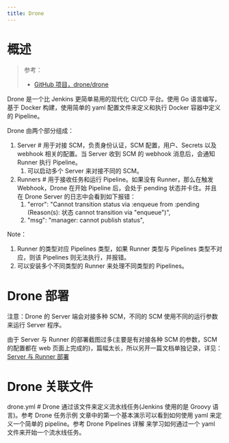```yaml
---
title: Drone
---
```


# 概述

> 参考：
>
> - [GitHub 项目，drone/drone](https://github.com/drone/drone)

Drone 是一个比 Jenkins 更简单易用的现代化 CI/CD 平台。使用 Go 语言编写，基于 Docker 构建，使用简单的 yaml 配置文件来定义和执行 Docker 容器中定义的 Pipeline。

Drone 由两个部分组成：

1. Server # 用于对接 SCM，负责身份认证，SCM 配置，用户、Secrets 以及 webhook 相关的配置。当 Server 收到 SCM 的 webhook 消息后，会通知 Runner 执行 Pipeline。
   1. 可以启动多个 Server 来对接不同的 SCM。
2. Runners # 用于接收任务和运行 Pipeline。如果没有 Runner，那么在触发 Webhook，Drone 在开始 Pipeline 后，会处于 pending 状态并卡住。并且在 Drone Server 的日志中会看到如下报错：
   1. "error": "Cannot transition status via :enqueue from :pending (Reason(s): 状态 cannot transition via "enqueue")",
   2. "msg": "manager: cannot publish status",

Note：

1. Runner 的类型对应 Pipelines 类型，如果 Runner 类型与 Pipelines 类型不对应，则该 Pipelines 则无法执行，并报错。
2. 可以安装多个不同类型的 Runner 来处理不同类型的 Pipelines。

# Drone 部署

注意：Drone 的 Server 端会对接多种 SCM，不同的 SCM 使用不同的运行参数来运行 Server 程序。

由于 Server 与 Runner 的部署截图过多(主要是有对接各种 SCM 的参数，SCM 的配置都在 web 页面上完成的)，篇幅太长，所以另开一篇文档单独记录，详见：[Server 与 Runner 部署](/docs/9.运维/DevOps/Drone/Server%20与%20Runner%20部署.md)

# Drone 关联文件

drone.yml # Drone 通过该文件来定义流水线任务(Jenkins 使用的是 Groovy 语言)。参考 Drone 任务示例 文章中的第一个基本演示可以看到如何使用 yaml 来定义一个简单的 pipeline。参考 Drone Pipelines 详解 来学习如何通过一个 yaml 文件来开始一个流水线任务。

